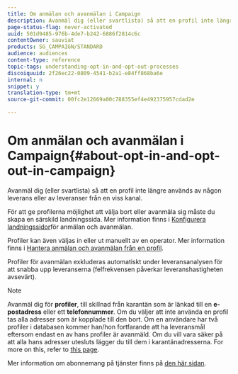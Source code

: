 ```yaml
---
title: Om anmälan och avanmälan i Campaign
description: Avanmäl dig (eller svartlista) så att en profil inte längre används av någon leverans eller av leveranser från en viss kanal.
page-status-flag: never-activated
uuid: 501d9485-976b-4de7-b242-6886f2814c6c
contentOwner: sauviat
products: SG_CAMPAIGN/STANDARD
audience: audiences
content-type: reference
topic-tags: understanding-opt-in-and-opt-out-processes
discoiquuid: 2f26ec22-0809-4541-b2a1-e84ff868ba6e
internal: n
snippet: y
translation-type: tm+mt
source-git-commit: 00fc2e12669a00c788355ef4e492375957cdad2e

---
```



# Om anmälan och avanmälan i Campaign{#about-opt-in-and-opt-out-in-campaign}

Avanmäl dig (eller svartlista) så att en profil inte längre används av någon leverans eller av leveranser från en viss kanal.

För att ge profilerna möjlighet att välja bort eller avanmäla sig måste du skapa en särskild landningssida. Mer information finns i [Konfigurera landningssidor](../../audiences/using/managing-opt-in-and-opt-out-in-campaign.md#setting-up-opt-in-and-opt-out-landing-pages)för anmälan och avanmälan.

Profiler kan även väljas in eller ut manuellt av en operator. Mer information finns i [Hantera anmälan och avanmälan från en profil](../../audiences/using/managing-opt-in-and-opt-out-in-campaign.md#managing-opt-in-and-opt-out-from-a-profile).

Profiler för avanmälan exkluderas automatiskt under leveransanalysen för att snabba upp leveranserna (felfrekvensen påverkar leveranshastigheten avsevärt).

>[!NOTE]
>
>Avanmäl dig för **profiler**, till skillnad från karantän som är länkad till en **e-postadress** eller ett **telefonnummer**. Om du väljer att inte använda en profil tas alla adresser som är kopplade till den bort. Om en användare har två profiler i databasen kommer han/hon fortfarande att ha leveransmål eftersom endast en av hans profiler är avanmäld. Om du vill vara säker på att alla hans adresser utesluts lägger du till dem i karantänadresserna. For more on this, refer to [this page](../../sending/using/understanding-quarantine-management.md#identifying-quarantined-addresses-for-the-entire-platform).

Mer information om abonnemang på tjänster finns på [den här sidan](../../audiences/using/about-subscriptions.md).
